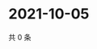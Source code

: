 # 2021-10-05

共 0 条

<!-- BEGIN -->
<!-- 最后更新时间 Tue Oct 05 2021 04:15:25 GMT+0800 (China Standard Time) -->

<!-- END -->
